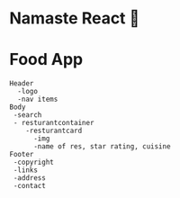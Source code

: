 # Namaste React 🚀


# Food App
    Header 
      -logo
      -nav items
    Body
     -search 
     - resturantcontainer
        -resturantcard
          -img
          -name of res, star rating, cuisine
    Footer
     -copyright
     -links
     -address
     -contact
   
